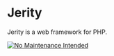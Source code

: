 # Jerity

Jerity is a web framework for PHP.

[![No Maintenance Intended](http://unmaintained.tech/badge.svg)](http://unmaintained.tech/)
